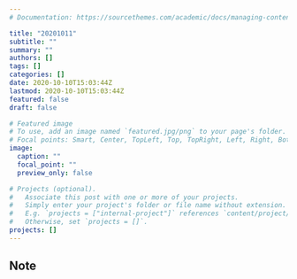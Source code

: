 ```yaml
---
# Documentation: https://sourcethemes.com/academic/docs/managing-content/

title: "20201011"
subtitle: ""
summary: ""
authors: []
tags: []
categories: []
date: 2020-10-10T15:03:44Z
lastmod: 2020-10-10T15:03:44Z
featured: false
draft: false

# Featured image
# To use, add an image named `featured.jpg/png` to your page's folder.
# Focal points: Smart, Center, TopLeft, Top, TopRight, Left, Right, BottomLeft, Bottom, BottomRight.
image:
  caption: ""
  focal_point: ""
  preview_only: false

# Projects (optional).
#   Associate this post with one or more of your projects.
#   Simply enter your project's folder or file name without extension.
#   E.g. `projects = ["internal-project"]` references `content/project/deep-learning/index.md`.
#   Otherwise, set `projects = []`.
projects: []
---
```


## Note

